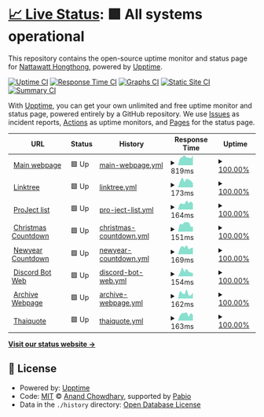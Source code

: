 # [📈 Live Status](https://demo.upptime.js.org): <!--live status--> **🟩 All systems operational**

This repository contains the open-source uptime monitor and status page for [Nattawatt Hongthong](https://nattawatt.com/), powered by [Upptime](https://github.com/upptime/upptime).

[![Uptime CI](https://github.com/RealNattawattHongthong/uptime-version2/workflows/Uptime%20CI/badge.svg)](https://github.com/RealNattawattHongthong/uptime-version2/actions?query=workflow%3A%22Uptime+CI%22)
[![Response Time CI](https://github.com/RealNattawattHongthong/uptime-version2/workflows/Response%20Time%20CI/badge.svg)](https://github.com/RealNattawattHongthong/uptime-version2/actions?query=workflow%3A%22Response+Time+CI%22)
[![Graphs CI](https://github.com/RealNattawattHongthong/uptime-version2/workflows/Graphs%20CI/badge.svg)](https://github.com/RealNattawattHongthong/uptime-version2/actions?query=workflow%3A%22Graphs+CI%22)
[![Static Site CI](https://github.com/RealNattawattHongthong/uptime-version2/workflows/Static%20Site%20CI/badge.svg)](https://github.com/RealNattawattHongthong/uptime-version2/actions?query=workflow%3A%22Static+Site+CI%22)
[![Summary CI](https://github.com/RealNattawattHongthong/uptime-version2/workflows/Summary%20CI/badge.svg)](https://github.com/RealNattawattHongthong/uptime-version2/actions?query=workflow%3A%22Summary+CI%22)

With [Upptime](https://upptime.js.org), you can get your own unlimited and free uptime monitor and status page, powered entirely by a GitHub repository. We use [Issues](https://github.com/RealNattawattHongthong/uptime-version2/issues) as incident reports, [Actions](https://github.com/RealNattawattHongthong/uptime-version2/actions) as uptime monitors, and [Pages](https://demo.upptime.js.org) for the status page.

<!--start: status pages-->
<!-- This summary is generated by Upptime (https://github.com/upptime/upptime) -->
<!-- Do not edit this manually, your changes will be overwritten -->
<!-- prettier-ignore -->
| URL | Status | History | Response Time | Uptime |
| --- | ------ | ------- | ------------- | ------ |
| <img alt="" src="https://icons.duckduckgo.com/ip3/nattawatt.com.ico" height="13"> [Main webpage](https://nattawatt.com) | 🟩 Up | [main-webpage.yml](https://github.com/RealNattawattHongthong/uptime-version2/commits/HEAD/history/main-webpage.yml) | <details><summary><img alt="Response time graph" src="./graphs/main-webpage/response-time-week.png" height="20"> 819ms</summary><br><a href="https://RealNattawattHongthong.github.io/uptime-version2/history/main-webpage"><img alt="Response time 235" src="https://img.shields.io/endpoint?url=https%3A%2F%2Fraw.githubusercontent.com%2FRealNattawattHongthong%2Fuptime-version2%2FHEAD%2Fapi%2Fmain-webpage%2Fresponse-time.json"></a><br><a href="https://RealNattawattHongthong.github.io/uptime-version2/history/main-webpage"><img alt="24-hour response time 978" src="https://img.shields.io/endpoint?url=https%3A%2F%2Fraw.githubusercontent.com%2FRealNattawattHongthong%2Fuptime-version2%2FHEAD%2Fapi%2Fmain-webpage%2Fresponse-time-day.json"></a><br><a href="https://RealNattawattHongthong.github.io/uptime-version2/history/main-webpage"><img alt="7-day response time 819" src="https://img.shields.io/endpoint?url=https%3A%2F%2Fraw.githubusercontent.com%2FRealNattawattHongthong%2Fuptime-version2%2FHEAD%2Fapi%2Fmain-webpage%2Fresponse-time-week.json"></a><br><a href="https://RealNattawattHongthong.github.io/uptime-version2/history/main-webpage"><img alt="30-day response time 889" src="https://img.shields.io/endpoint?url=https%3A%2F%2Fraw.githubusercontent.com%2FRealNattawattHongthong%2Fuptime-version2%2FHEAD%2Fapi%2Fmain-webpage%2Fresponse-time-month.json"></a><br><a href="https://RealNattawattHongthong.github.io/uptime-version2/history/main-webpage"><img alt="1-year response time 245" src="https://img.shields.io/endpoint?url=https%3A%2F%2Fraw.githubusercontent.com%2FRealNattawattHongthong%2Fuptime-version2%2FHEAD%2Fapi%2Fmain-webpage%2Fresponse-time-year.json"></a></details> | <details><summary><a href="https://RealNattawattHongthong.github.io/uptime-version2/history/main-webpage">100.00%</a></summary><a href="https://RealNattawattHongthong.github.io/uptime-version2/history/main-webpage"><img alt="All-time uptime 99.22%" src="https://img.shields.io/endpoint?url=https%3A%2F%2Fraw.githubusercontent.com%2FRealNattawattHongthong%2Fuptime-version2%2FHEAD%2Fapi%2Fmain-webpage%2Fuptime.json"></a><br><a href="https://RealNattawattHongthong.github.io/uptime-version2/history/main-webpage"><img alt="24-hour uptime 100.00%" src="https://img.shields.io/endpoint?url=https%3A%2F%2Fraw.githubusercontent.com%2FRealNattawattHongthong%2Fuptime-version2%2FHEAD%2Fapi%2Fmain-webpage%2Fuptime-day.json"></a><br><a href="https://RealNattawattHongthong.github.io/uptime-version2/history/main-webpage"><img alt="7-day uptime 100.00%" src="https://img.shields.io/endpoint?url=https%3A%2F%2Fraw.githubusercontent.com%2FRealNattawattHongthong%2Fuptime-version2%2FHEAD%2Fapi%2Fmain-webpage%2Fuptime-week.json"></a><br><a href="https://RealNattawattHongthong.github.io/uptime-version2/history/main-webpage"><img alt="30-day uptime 92.83%" src="https://img.shields.io/endpoint?url=https%3A%2F%2Fraw.githubusercontent.com%2FRealNattawattHongthong%2Fuptime-version2%2FHEAD%2Fapi%2Fmain-webpage%2Fuptime-month.json"></a><br><a href="https://RealNattawattHongthong.github.io/uptime-version2/history/main-webpage"><img alt="1-year uptime 99.17%" src="https://img.shields.io/endpoint?url=https%3A%2F%2Fraw.githubusercontent.com%2FRealNattawattHongthong%2Fuptime-version2%2FHEAD%2Fapi%2Fmain-webpage%2Fuptime-year.json"></a></details>
| <img alt="" src="https://icons.duckduckgo.com/ip3/tree.nattawatt.com.ico" height="13"> [Linktree](https://tree.nattawatt.com) | 🟩 Up | [linktree.yml](https://github.com/RealNattawattHongthong/uptime-version2/commits/HEAD/history/linktree.yml) | <details><summary><img alt="Response time graph" src="./graphs/linktree/response-time-week.png" height="20"> 173ms</summary><br><a href="https://RealNattawattHongthong.github.io/uptime-version2/history/linktree"><img alt="Response time 169" src="https://img.shields.io/endpoint?url=https%3A%2F%2Fraw.githubusercontent.com%2FRealNattawattHongthong%2Fuptime-version2%2FHEAD%2Fapi%2Flinktree%2Fresponse-time.json"></a><br><a href="https://RealNattawattHongthong.github.io/uptime-version2/history/linktree"><img alt="24-hour response time 106" src="https://img.shields.io/endpoint?url=https%3A%2F%2Fraw.githubusercontent.com%2FRealNattawattHongthong%2Fuptime-version2%2FHEAD%2Fapi%2Flinktree%2Fresponse-time-day.json"></a><br><a href="https://RealNattawattHongthong.github.io/uptime-version2/history/linktree"><img alt="7-day response time 173" src="https://img.shields.io/endpoint?url=https%3A%2F%2Fraw.githubusercontent.com%2FRealNattawattHongthong%2Fuptime-version2%2FHEAD%2Fapi%2Flinktree%2Fresponse-time-week.json"></a><br><a href="https://RealNattawattHongthong.github.io/uptime-version2/history/linktree"><img alt="30-day response time 161" src="https://img.shields.io/endpoint?url=https%3A%2F%2Fraw.githubusercontent.com%2FRealNattawattHongthong%2Fuptime-version2%2FHEAD%2Fapi%2Flinktree%2Fresponse-time-month.json"></a><br><a href="https://RealNattawattHongthong.github.io/uptime-version2/history/linktree"><img alt="1-year response time 169" src="https://img.shields.io/endpoint?url=https%3A%2F%2Fraw.githubusercontent.com%2FRealNattawattHongthong%2Fuptime-version2%2FHEAD%2Fapi%2Flinktree%2Fresponse-time-year.json"></a></details> | <details><summary><a href="https://RealNattawattHongthong.github.io/uptime-version2/history/linktree">100.00%</a></summary><a href="https://RealNattawattHongthong.github.io/uptime-version2/history/linktree"><img alt="All-time uptime 99.91%" src="https://img.shields.io/endpoint?url=https%3A%2F%2Fraw.githubusercontent.com%2FRealNattawattHongthong%2Fuptime-version2%2FHEAD%2Fapi%2Flinktree%2Fuptime.json"></a><br><a href="https://RealNattawattHongthong.github.io/uptime-version2/history/linktree"><img alt="24-hour uptime 100.00%" src="https://img.shields.io/endpoint?url=https%3A%2F%2Fraw.githubusercontent.com%2FRealNattawattHongthong%2Fuptime-version2%2FHEAD%2Fapi%2Flinktree%2Fuptime-day.json"></a><br><a href="https://RealNattawattHongthong.github.io/uptime-version2/history/linktree"><img alt="7-day uptime 100.00%" src="https://img.shields.io/endpoint?url=https%3A%2F%2Fraw.githubusercontent.com%2FRealNattawattHongthong%2Fuptime-version2%2FHEAD%2Fapi%2Flinktree%2Fuptime-week.json"></a><br><a href="https://RealNattawattHongthong.github.io/uptime-version2/history/linktree"><img alt="30-day uptime 100.00%" src="https://img.shields.io/endpoint?url=https%3A%2F%2Fraw.githubusercontent.com%2FRealNattawattHongthong%2Fuptime-version2%2FHEAD%2Fapi%2Flinktree%2Fuptime-month.json"></a><br><a href="https://RealNattawattHongthong.github.io/uptime-version2/history/linktree"><img alt="1-year uptime 99.90%" src="https://img.shields.io/endpoint?url=https%3A%2F%2Fraw.githubusercontent.com%2FRealNattawattHongthong%2Fuptime-version2%2FHEAD%2Fapi%2Flinktree%2Fuptime-year.json"></a></details>
| <img alt="" src="https://icons.duckduckgo.com/ip3/project.nattawatt.com.ico" height="13"> [ProJect list](https://project.nattawatt.com) | 🟩 Up | [pro-ject-list.yml](https://github.com/RealNattawattHongthong/uptime-version2/commits/HEAD/history/pro-ject-list.yml) | <details><summary><img alt="Response time graph" src="./graphs/pro-ject-list/response-time-week.png" height="20"> 164ms</summary><br><a href="https://RealNattawattHongthong.github.io/uptime-version2/history/pro-ject-list"><img alt="Response time 164" src="https://img.shields.io/endpoint?url=https%3A%2F%2Fraw.githubusercontent.com%2FRealNattawattHongthong%2Fuptime-version2%2FHEAD%2Fapi%2Fpro-ject-list%2Fresponse-time.json"></a><br><a href="https://RealNattawattHongthong.github.io/uptime-version2/history/pro-ject-list"><img alt="24-hour response time 144" src="https://img.shields.io/endpoint?url=https%3A%2F%2Fraw.githubusercontent.com%2FRealNattawattHongthong%2Fuptime-version2%2FHEAD%2Fapi%2Fpro-ject-list%2Fresponse-time-day.json"></a><br><a href="https://RealNattawattHongthong.github.io/uptime-version2/history/pro-ject-list"><img alt="7-day response time 164" src="https://img.shields.io/endpoint?url=https%3A%2F%2Fraw.githubusercontent.com%2FRealNattawattHongthong%2Fuptime-version2%2FHEAD%2Fapi%2Fpro-ject-list%2Fresponse-time-week.json"></a><br><a href="https://RealNattawattHongthong.github.io/uptime-version2/history/pro-ject-list"><img alt="30-day response time 157" src="https://img.shields.io/endpoint?url=https%3A%2F%2Fraw.githubusercontent.com%2FRealNattawattHongthong%2Fuptime-version2%2FHEAD%2Fapi%2Fpro-ject-list%2Fresponse-time-month.json"></a><br><a href="https://RealNattawattHongthong.github.io/uptime-version2/history/pro-ject-list"><img alt="1-year response time 164" src="https://img.shields.io/endpoint?url=https%3A%2F%2Fraw.githubusercontent.com%2FRealNattawattHongthong%2Fuptime-version2%2FHEAD%2Fapi%2Fpro-ject-list%2Fresponse-time-year.json"></a></details> | <details><summary><a href="https://RealNattawattHongthong.github.io/uptime-version2/history/pro-ject-list">100.00%</a></summary><a href="https://RealNattawattHongthong.github.io/uptime-version2/history/pro-ject-list"><img alt="All-time uptime 99.91%" src="https://img.shields.io/endpoint?url=https%3A%2F%2Fraw.githubusercontent.com%2FRealNattawattHongthong%2Fuptime-version2%2FHEAD%2Fapi%2Fpro-ject-list%2Fuptime.json"></a><br><a href="https://RealNattawattHongthong.github.io/uptime-version2/history/pro-ject-list"><img alt="24-hour uptime 100.00%" src="https://img.shields.io/endpoint?url=https%3A%2F%2Fraw.githubusercontent.com%2FRealNattawattHongthong%2Fuptime-version2%2FHEAD%2Fapi%2Fpro-ject-list%2Fuptime-day.json"></a><br><a href="https://RealNattawattHongthong.github.io/uptime-version2/history/pro-ject-list"><img alt="7-day uptime 100.00%" src="https://img.shields.io/endpoint?url=https%3A%2F%2Fraw.githubusercontent.com%2FRealNattawattHongthong%2Fuptime-version2%2FHEAD%2Fapi%2Fpro-ject-list%2Fuptime-week.json"></a><br><a href="https://RealNattawattHongthong.github.io/uptime-version2/history/pro-ject-list"><img alt="30-day uptime 100.00%" src="https://img.shields.io/endpoint?url=https%3A%2F%2Fraw.githubusercontent.com%2FRealNattawattHongthong%2Fuptime-version2%2FHEAD%2Fapi%2Fpro-ject-list%2Fuptime-month.json"></a><br><a href="https://RealNattawattHongthong.github.io/uptime-version2/history/pro-ject-list"><img alt="1-year uptime 99.90%" src="https://img.shields.io/endpoint?url=https%3A%2F%2Fraw.githubusercontent.com%2FRealNattawattHongthong%2Fuptime-version2%2FHEAD%2Fapi%2Fpro-ject-list%2Fuptime-year.json"></a></details>
| <img alt="" src="https://icons.duckduckgo.com/ip3/christmas.nattawatt.com.ico" height="13"> [Christmas Countdown](https://christmas.nattawatt.com) | 🟩 Up | [christmas-countdown.yml](https://github.com/RealNattawattHongthong/uptime-version2/commits/HEAD/history/christmas-countdown.yml) | <details><summary><img alt="Response time graph" src="./graphs/christmas-countdown/response-time-week.png" height="20"> 151ms</summary><br><a href="https://RealNattawattHongthong.github.io/uptime-version2/history/christmas-countdown"><img alt="Response time 164" src="https://img.shields.io/endpoint?url=https%3A%2F%2Fraw.githubusercontent.com%2FRealNattawattHongthong%2Fuptime-version2%2FHEAD%2Fapi%2Fchristmas-countdown%2Fresponse-time.json"></a><br><a href="https://RealNattawattHongthong.github.io/uptime-version2/history/christmas-countdown"><img alt="24-hour response time 96" src="https://img.shields.io/endpoint?url=https%3A%2F%2Fraw.githubusercontent.com%2FRealNattawattHongthong%2Fuptime-version2%2FHEAD%2Fapi%2Fchristmas-countdown%2Fresponse-time-day.json"></a><br><a href="https://RealNattawattHongthong.github.io/uptime-version2/history/christmas-countdown"><img alt="7-day response time 151" src="https://img.shields.io/endpoint?url=https%3A%2F%2Fraw.githubusercontent.com%2FRealNattawattHongthong%2Fuptime-version2%2FHEAD%2Fapi%2Fchristmas-countdown%2Fresponse-time-week.json"></a><br><a href="https://RealNattawattHongthong.github.io/uptime-version2/history/christmas-countdown"><img alt="30-day response time 151" src="https://img.shields.io/endpoint?url=https%3A%2F%2Fraw.githubusercontent.com%2FRealNattawattHongthong%2Fuptime-version2%2FHEAD%2Fapi%2Fchristmas-countdown%2Fresponse-time-month.json"></a><br><a href="https://RealNattawattHongthong.github.io/uptime-version2/history/christmas-countdown"><img alt="1-year response time 165" src="https://img.shields.io/endpoint?url=https%3A%2F%2Fraw.githubusercontent.com%2FRealNattawattHongthong%2Fuptime-version2%2FHEAD%2Fapi%2Fchristmas-countdown%2Fresponse-time-year.json"></a></details> | <details><summary><a href="https://RealNattawattHongthong.github.io/uptime-version2/history/christmas-countdown">100.00%</a></summary><a href="https://RealNattawattHongthong.github.io/uptime-version2/history/christmas-countdown"><img alt="All-time uptime 99.91%" src="https://img.shields.io/endpoint?url=https%3A%2F%2Fraw.githubusercontent.com%2FRealNattawattHongthong%2Fuptime-version2%2FHEAD%2Fapi%2Fchristmas-countdown%2Fuptime.json"></a><br><a href="https://RealNattawattHongthong.github.io/uptime-version2/history/christmas-countdown"><img alt="24-hour uptime 100.00%" src="https://img.shields.io/endpoint?url=https%3A%2F%2Fraw.githubusercontent.com%2FRealNattawattHongthong%2Fuptime-version2%2FHEAD%2Fapi%2Fchristmas-countdown%2Fuptime-day.json"></a><br><a href="https://RealNattawattHongthong.github.io/uptime-version2/history/christmas-countdown"><img alt="7-day uptime 100.00%" src="https://img.shields.io/endpoint?url=https%3A%2F%2Fraw.githubusercontent.com%2FRealNattawattHongthong%2Fuptime-version2%2FHEAD%2Fapi%2Fchristmas-countdown%2Fuptime-week.json"></a><br><a href="https://RealNattawattHongthong.github.io/uptime-version2/history/christmas-countdown"><img alt="30-day uptime 100.00%" src="https://img.shields.io/endpoint?url=https%3A%2F%2Fraw.githubusercontent.com%2FRealNattawattHongthong%2Fuptime-version2%2FHEAD%2Fapi%2Fchristmas-countdown%2Fuptime-month.json"></a><br><a href="https://RealNattawattHongthong.github.io/uptime-version2/history/christmas-countdown"><img alt="1-year uptime 99.90%" src="https://img.shields.io/endpoint?url=https%3A%2F%2Fraw.githubusercontent.com%2FRealNattawattHongthong%2Fuptime-version2%2FHEAD%2Fapi%2Fchristmas-countdown%2Fuptime-year.json"></a></details>
| <img alt="" src="https://icons.duckduckgo.com/ip3/newyear.nattawatt.com.ico" height="13"> [Newyear Countdown](https://newyear.nattawatt.com) | 🟩 Up | [newyear-countdown.yml](https://github.com/RealNattawattHongthong/uptime-version2/commits/HEAD/history/newyear-countdown.yml) | <details><summary><img alt="Response time graph" src="./graphs/newyear-countdown/response-time-week.png" height="20"> 169ms</summary><br><a href="https://RealNattawattHongthong.github.io/uptime-version2/history/newyear-countdown"><img alt="Response time 157" src="https://img.shields.io/endpoint?url=https%3A%2F%2Fraw.githubusercontent.com%2FRealNattawattHongthong%2Fuptime-version2%2FHEAD%2Fapi%2Fnewyear-countdown%2Fresponse-time.json"></a><br><a href="https://RealNattawattHongthong.github.io/uptime-version2/history/newyear-countdown"><img alt="24-hour response time 162" src="https://img.shields.io/endpoint?url=https%3A%2F%2Fraw.githubusercontent.com%2FRealNattawattHongthong%2Fuptime-version2%2FHEAD%2Fapi%2Fnewyear-countdown%2Fresponse-time-day.json"></a><br><a href="https://RealNattawattHongthong.github.io/uptime-version2/history/newyear-countdown"><img alt="7-day response time 169" src="https://img.shields.io/endpoint?url=https%3A%2F%2Fraw.githubusercontent.com%2FRealNattawattHongthong%2Fuptime-version2%2FHEAD%2Fapi%2Fnewyear-countdown%2Fresponse-time-week.json"></a><br><a href="https://RealNattawattHongthong.github.io/uptime-version2/history/newyear-countdown"><img alt="30-day response time 159" src="https://img.shields.io/endpoint?url=https%3A%2F%2Fraw.githubusercontent.com%2FRealNattawattHongthong%2Fuptime-version2%2FHEAD%2Fapi%2Fnewyear-countdown%2Fresponse-time-month.json"></a><br><a href="https://RealNattawattHongthong.github.io/uptime-version2/history/newyear-countdown"><img alt="1-year response time 158" src="https://img.shields.io/endpoint?url=https%3A%2F%2Fraw.githubusercontent.com%2FRealNattawattHongthong%2Fuptime-version2%2FHEAD%2Fapi%2Fnewyear-countdown%2Fresponse-time-year.json"></a></details> | <details><summary><a href="https://RealNattawattHongthong.github.io/uptime-version2/history/newyear-countdown">100.00%</a></summary><a href="https://RealNattawattHongthong.github.io/uptime-version2/history/newyear-countdown"><img alt="All-time uptime 99.91%" src="https://img.shields.io/endpoint?url=https%3A%2F%2Fraw.githubusercontent.com%2FRealNattawattHongthong%2Fuptime-version2%2FHEAD%2Fapi%2Fnewyear-countdown%2Fuptime.json"></a><br><a href="https://RealNattawattHongthong.github.io/uptime-version2/history/newyear-countdown"><img alt="24-hour uptime 100.00%" src="https://img.shields.io/endpoint?url=https%3A%2F%2Fraw.githubusercontent.com%2FRealNattawattHongthong%2Fuptime-version2%2FHEAD%2Fapi%2Fnewyear-countdown%2Fuptime-day.json"></a><br><a href="https://RealNattawattHongthong.github.io/uptime-version2/history/newyear-countdown"><img alt="7-day uptime 100.00%" src="https://img.shields.io/endpoint?url=https%3A%2F%2Fraw.githubusercontent.com%2FRealNattawattHongthong%2Fuptime-version2%2FHEAD%2Fapi%2Fnewyear-countdown%2Fuptime-week.json"></a><br><a href="https://RealNattawattHongthong.github.io/uptime-version2/history/newyear-countdown"><img alt="30-day uptime 100.00%" src="https://img.shields.io/endpoint?url=https%3A%2F%2Fraw.githubusercontent.com%2FRealNattawattHongthong%2Fuptime-version2%2FHEAD%2Fapi%2Fnewyear-countdown%2Fuptime-month.json"></a><br><a href="https://RealNattawattHongthong.github.io/uptime-version2/history/newyear-countdown"><img alt="1-year uptime 99.90%" src="https://img.shields.io/endpoint?url=https%3A%2F%2Fraw.githubusercontent.com%2FRealNattawattHongthong%2Fuptime-version2%2FHEAD%2Fapi%2Fnewyear-countdown%2Fuptime-year.json"></a></details>
| <img alt="" src="https://icons.duckduckgo.com/ip3/discord.nattawatt.com.ico" height="13"> [Discord Bot Web](https://discord.nattawatt.com) | 🟩 Up | [discord-bot-web.yml](https://github.com/RealNattawattHongthong/uptime-version2/commits/HEAD/history/discord-bot-web.yml) | <details><summary><img alt="Response time graph" src="./graphs/discord-bot-web/response-time-week.png" height="20"> 154ms</summary><br><a href="https://RealNattawattHongthong.github.io/uptime-version2/history/discord-bot-web"><img alt="Response time 156" src="https://img.shields.io/endpoint?url=https%3A%2F%2Fraw.githubusercontent.com%2FRealNattawattHongthong%2Fuptime-version2%2FHEAD%2Fapi%2Fdiscord-bot-web%2Fresponse-time.json"></a><br><a href="https://RealNattawattHongthong.github.io/uptime-version2/history/discord-bot-web"><img alt="24-hour response time 96" src="https://img.shields.io/endpoint?url=https%3A%2F%2Fraw.githubusercontent.com%2FRealNattawattHongthong%2Fuptime-version2%2FHEAD%2Fapi%2Fdiscord-bot-web%2Fresponse-time-day.json"></a><br><a href="https://RealNattawattHongthong.github.io/uptime-version2/history/discord-bot-web"><img alt="7-day response time 154" src="https://img.shields.io/endpoint?url=https%3A%2F%2Fraw.githubusercontent.com%2FRealNattawattHongthong%2Fuptime-version2%2FHEAD%2Fapi%2Fdiscord-bot-web%2Fresponse-time-week.json"></a><br><a href="https://RealNattawattHongthong.github.io/uptime-version2/history/discord-bot-web"><img alt="30-day response time 151" src="https://img.shields.io/endpoint?url=https%3A%2F%2Fraw.githubusercontent.com%2FRealNattawattHongthong%2Fuptime-version2%2FHEAD%2Fapi%2Fdiscord-bot-web%2Fresponse-time-month.json"></a><br><a href="https://RealNattawattHongthong.github.io/uptime-version2/history/discord-bot-web"><img alt="1-year response time 157" src="https://img.shields.io/endpoint?url=https%3A%2F%2Fraw.githubusercontent.com%2FRealNattawattHongthong%2Fuptime-version2%2FHEAD%2Fapi%2Fdiscord-bot-web%2Fresponse-time-year.json"></a></details> | <details><summary><a href="https://RealNattawattHongthong.github.io/uptime-version2/history/discord-bot-web">100.00%</a></summary><a href="https://RealNattawattHongthong.github.io/uptime-version2/history/discord-bot-web"><img alt="All-time uptime 99.91%" src="https://img.shields.io/endpoint?url=https%3A%2F%2Fraw.githubusercontent.com%2FRealNattawattHongthong%2Fuptime-version2%2FHEAD%2Fapi%2Fdiscord-bot-web%2Fuptime.json"></a><br><a href="https://RealNattawattHongthong.github.io/uptime-version2/history/discord-bot-web"><img alt="24-hour uptime 100.00%" src="https://img.shields.io/endpoint?url=https%3A%2F%2Fraw.githubusercontent.com%2FRealNattawattHongthong%2Fuptime-version2%2FHEAD%2Fapi%2Fdiscord-bot-web%2Fuptime-day.json"></a><br><a href="https://RealNattawattHongthong.github.io/uptime-version2/history/discord-bot-web"><img alt="7-day uptime 100.00%" src="https://img.shields.io/endpoint?url=https%3A%2F%2Fraw.githubusercontent.com%2FRealNattawattHongthong%2Fuptime-version2%2FHEAD%2Fapi%2Fdiscord-bot-web%2Fuptime-week.json"></a><br><a href="https://RealNattawattHongthong.github.io/uptime-version2/history/discord-bot-web"><img alt="30-day uptime 100.00%" src="https://img.shields.io/endpoint?url=https%3A%2F%2Fraw.githubusercontent.com%2FRealNattawattHongthong%2Fuptime-version2%2FHEAD%2Fapi%2Fdiscord-bot-web%2Fuptime-month.json"></a><br><a href="https://RealNattawattHongthong.github.io/uptime-version2/history/discord-bot-web"><img alt="1-year uptime 99.90%" src="https://img.shields.io/endpoint?url=https%3A%2F%2Fraw.githubusercontent.com%2FRealNattawattHongthong%2Fuptime-version2%2FHEAD%2Fapi%2Fdiscord-bot-web%2Fuptime-year.json"></a></details>
| <img alt="" src="https://icons.duckduckgo.com/ip3/archive.nattawatt.com.ico" height="13"> [Archive Webpage](https://archive.nattawatt.com) | 🟩 Up | [archive-webpage.yml](https://github.com/RealNattawattHongthong/uptime-version2/commits/HEAD/history/archive-webpage.yml) | <details><summary><img alt="Response time graph" src="./graphs/archive-webpage/response-time-week.png" height="20"> 162ms</summary><br><a href="https://RealNattawattHongthong.github.io/uptime-version2/history/archive-webpage"><img alt="Response time 151" src="https://img.shields.io/endpoint?url=https%3A%2F%2Fraw.githubusercontent.com%2FRealNattawattHongthong%2Fuptime-version2%2FHEAD%2Fapi%2Farchive-webpage%2Fresponse-time.json"></a><br><a href="https://RealNattawattHongthong.github.io/uptime-version2/history/archive-webpage"><img alt="24-hour response time 172" src="https://img.shields.io/endpoint?url=https%3A%2F%2Fraw.githubusercontent.com%2FRealNattawattHongthong%2Fuptime-version2%2FHEAD%2Fapi%2Farchive-webpage%2Fresponse-time-day.json"></a><br><a href="https://RealNattawattHongthong.github.io/uptime-version2/history/archive-webpage"><img alt="7-day response time 162" src="https://img.shields.io/endpoint?url=https%3A%2F%2Fraw.githubusercontent.com%2FRealNattawattHongthong%2Fuptime-version2%2FHEAD%2Fapi%2Farchive-webpage%2Fresponse-time-week.json"></a><br><a href="https://RealNattawattHongthong.github.io/uptime-version2/history/archive-webpage"><img alt="30-day response time 152" src="https://img.shields.io/endpoint?url=https%3A%2F%2Fraw.githubusercontent.com%2FRealNattawattHongthong%2Fuptime-version2%2FHEAD%2Fapi%2Farchive-webpage%2Fresponse-time-month.json"></a><br><a href="https://RealNattawattHongthong.github.io/uptime-version2/history/archive-webpage"><img alt="1-year response time 151" src="https://img.shields.io/endpoint?url=https%3A%2F%2Fraw.githubusercontent.com%2FRealNattawattHongthong%2Fuptime-version2%2FHEAD%2Fapi%2Farchive-webpage%2Fresponse-time-year.json"></a></details> | <details><summary><a href="https://RealNattawattHongthong.github.io/uptime-version2/history/archive-webpage">100.00%</a></summary><a href="https://RealNattawattHongthong.github.io/uptime-version2/history/archive-webpage"><img alt="All-time uptime 99.90%" src="https://img.shields.io/endpoint?url=https%3A%2F%2Fraw.githubusercontent.com%2FRealNattawattHongthong%2Fuptime-version2%2FHEAD%2Fapi%2Farchive-webpage%2Fuptime.json"></a><br><a href="https://RealNattawattHongthong.github.io/uptime-version2/history/archive-webpage"><img alt="24-hour uptime 100.00%" src="https://img.shields.io/endpoint?url=https%3A%2F%2Fraw.githubusercontent.com%2FRealNattawattHongthong%2Fuptime-version2%2FHEAD%2Fapi%2Farchive-webpage%2Fuptime-day.json"></a><br><a href="https://RealNattawattHongthong.github.io/uptime-version2/history/archive-webpage"><img alt="7-day uptime 100.00%" src="https://img.shields.io/endpoint?url=https%3A%2F%2Fraw.githubusercontent.com%2FRealNattawattHongthong%2Fuptime-version2%2FHEAD%2Fapi%2Farchive-webpage%2Fuptime-week.json"></a><br><a href="https://RealNattawattHongthong.github.io/uptime-version2/history/archive-webpage"><img alt="30-day uptime 100.00%" src="https://img.shields.io/endpoint?url=https%3A%2F%2Fraw.githubusercontent.com%2FRealNattawattHongthong%2Fuptime-version2%2FHEAD%2Fapi%2Farchive-webpage%2Fuptime-month.json"></a><br><a href="https://RealNattawattHongthong.github.io/uptime-version2/history/archive-webpage"><img alt="1-year uptime 99.90%" src="https://img.shields.io/endpoint?url=https%3A%2F%2Fraw.githubusercontent.com%2FRealNattawattHongthong%2Fuptime-version2%2FHEAD%2Fapi%2Farchive-webpage%2Fuptime-year.json"></a></details>
| <img alt="" src="https://icons.duckduckgo.com/ip3/thaiquote.nattawatt.com.ico" height="13"> [Thaiquote](https://thaiquote.nattawatt.com) | 🟩 Up | [thaiquote.yml](https://github.com/RealNattawattHongthong/uptime-version2/commits/HEAD/history/thaiquote.yml) | <details><summary><img alt="Response time graph" src="./graphs/thaiquote/response-time-week.png" height="20"> 163ms</summary><br><a href="https://RealNattawattHongthong.github.io/uptime-version2/history/thaiquote"><img alt="Response time 156" src="https://img.shields.io/endpoint?url=https%3A%2F%2Fraw.githubusercontent.com%2FRealNattawattHongthong%2Fuptime-version2%2FHEAD%2Fapi%2Fthaiquote%2Fresponse-time.json"></a><br><a href="https://RealNattawattHongthong.github.io/uptime-version2/history/thaiquote"><img alt="24-hour response time 144" src="https://img.shields.io/endpoint?url=https%3A%2F%2Fraw.githubusercontent.com%2FRealNattawattHongthong%2Fuptime-version2%2FHEAD%2Fapi%2Fthaiquote%2Fresponse-time-day.json"></a><br><a href="https://RealNattawattHongthong.github.io/uptime-version2/history/thaiquote"><img alt="7-day response time 163" src="https://img.shields.io/endpoint?url=https%3A%2F%2Fraw.githubusercontent.com%2FRealNattawattHongthong%2Fuptime-version2%2FHEAD%2Fapi%2Fthaiquote%2Fresponse-time-week.json"></a><br><a href="https://RealNattawattHongthong.github.io/uptime-version2/history/thaiquote"><img alt="30-day response time 144" src="https://img.shields.io/endpoint?url=https%3A%2F%2Fraw.githubusercontent.com%2FRealNattawattHongthong%2Fuptime-version2%2FHEAD%2Fapi%2Fthaiquote%2Fresponse-time-month.json"></a><br><a href="https://RealNattawattHongthong.github.io/uptime-version2/history/thaiquote"><img alt="1-year response time 155" src="https://img.shields.io/endpoint?url=https%3A%2F%2Fraw.githubusercontent.com%2FRealNattawattHongthong%2Fuptime-version2%2FHEAD%2Fapi%2Fthaiquote%2Fresponse-time-year.json"></a></details> | <details><summary><a href="https://RealNattawattHongthong.github.io/uptime-version2/history/thaiquote">100.00%</a></summary><a href="https://RealNattawattHongthong.github.io/uptime-version2/history/thaiquote"><img alt="All-time uptime 99.90%" src="https://img.shields.io/endpoint?url=https%3A%2F%2Fraw.githubusercontent.com%2FRealNattawattHongthong%2Fuptime-version2%2FHEAD%2Fapi%2Fthaiquote%2Fuptime.json"></a><br><a href="https://RealNattawattHongthong.github.io/uptime-version2/history/thaiquote"><img alt="24-hour uptime 100.00%" src="https://img.shields.io/endpoint?url=https%3A%2F%2Fraw.githubusercontent.com%2FRealNattawattHongthong%2Fuptime-version2%2FHEAD%2Fapi%2Fthaiquote%2Fuptime-day.json"></a><br><a href="https://RealNattawattHongthong.github.io/uptime-version2/history/thaiquote"><img alt="7-day uptime 100.00%" src="https://img.shields.io/endpoint?url=https%3A%2F%2Fraw.githubusercontent.com%2FRealNattawattHongthong%2Fuptime-version2%2FHEAD%2Fapi%2Fthaiquote%2Fuptime-week.json"></a><br><a href="https://RealNattawattHongthong.github.io/uptime-version2/history/thaiquote"><img alt="30-day uptime 100.00%" src="https://img.shields.io/endpoint?url=https%3A%2F%2Fraw.githubusercontent.com%2FRealNattawattHongthong%2Fuptime-version2%2FHEAD%2Fapi%2Fthaiquote%2Fuptime-month.json"></a><br><a href="https://RealNattawattHongthong.github.io/uptime-version2/history/thaiquote"><img alt="1-year uptime 99.90%" src="https://img.shields.io/endpoint?url=https%3A%2F%2Fraw.githubusercontent.com%2FRealNattawattHongthong%2Fuptime-version2%2FHEAD%2Fapi%2Fthaiquote%2Fuptime-year.json"></a></details>

<!--end: status pages-->

[**Visit our status website →**](https://demo.upptime.js.org)

## 📄 License

- Powered by: [Upptime](https://github.com/upptime/upptime)
- Code: [MIT](./LICENSE) © [Anand Chowdhary](https://anandchowdhary.com), supported by [Pabio](https://pabio.com)
- Data in the `./history` directory: [Open Database License](https://opendatacommons.org/licenses/odbl/1-0/)
